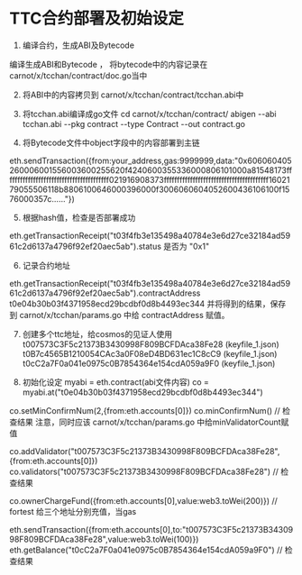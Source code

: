 # TTC合约部署及初始设定

1. 编译合约，生成ABI及Bytecode

编译生成ABI和Bytecode ， 将bytecode中的内容记录在 carnot/x/tcchan/contract/doc.go当中

2. 将ABI中的内容拷贝到 carnot/x/tcchan/contract/tcchan.abi中

3. 将tcchan.abi编译成go文件
cd carnot/x/tcchan/contract/
abigen --abi tcchan.abi --pkg contract --type Contract --out contract.go

4. 将Bytecode文件中object字段中的内容部署到主链

eth.sendTransaction({from:your_address,gas:9999999,data:"0x606060405260006001556003600255620f4240600355336000806101000a81548173ffffffffffffffffffffffffffffffffffffffff021916908373ffffffffffffffffffffffffffffffffffffffff1602179055506118b8806100646000396000f3006060604052600436106100f1576000357c......"})

5. 根据hash值，检查是否部署成功

eth.getTransactionReceipt("t03f4fb3e135498a40784e3e6d27ce32184ad5961c2d6137a4796f92ef20aec5ab").status 是否为 "0x1"

6. 记录合约地址

eth.getTransactionReceipt("t03f4fb3e135498a40784e3e6d27ce32184ad5961c2d6137a4796f92ef20aec5ab").contractAddress
t0e04b30b03f4371958ecd29bcdbf0d8b4493ec344
并将得到的结果，保存到 carnot/x/tcchan/params.go 中给 contractAddress 赋值。

7. 创建多个ttc地址，给cosmos的见证人使用
t007573C3F5c21373B3430998F809BCFDAca38Fe28  (keyfile_1.json)
t0B7c4565B1210054CAc3a0F08eD4BD631ec1C8cC9  (keyfile_1.json)
t0cC2a7F0a041e0975c0B7854364e154cdA059a9F0  (keyfile_1.json)

8. 初始化设定
myabi = eth.contract(abi文件内容)
co = myabi.at("t0e04b30b03f4371958ecd29bcdbf0d8b4493ec344")

co.setMinConfirmNum(2,{from:eth.accounts[0]})
co.minConfirmNum() // 检查结果
注意，同时应该 carnot/x/tcchan/params.go 中给minValidatorCount赋值


co.addValidator("t007573C3F5c21373B3430998F809BCFDAca38Fe28",{from:eth.accounts[0]})
co.validators("t007573C3F5c21373B3430998F809BCFDAca38Fe28") // 检查结果

co.ownerChargeFund({from:eth.accounts[0],value:web3.toWei(200)}) // fortest
给三个地址分别充值，当gas

eth.sendTransaction({from:eth.accounts[0],to:"t007573C3F5c21373B3430998F809BCFDAca38Fe28",value:web3.toWei(100)})
eth.getBalance("t0cC2a7F0a041e0975c0B7854364e154cdA059a9F0") // 检查结果



